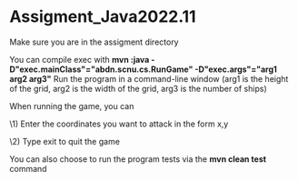 # Assigment_Java2022.11



Make sure you are in the assigment directory

You can compile exec with **mvn :java - D"exec.mainClass"="abdn.scnu.cs.RunGame" -D"exec.args"="arg1 arg2 arg3"** Run the program in a command-line window (arg1 is the height of the grid, arg2 is the width of the grid, arg3 is the number of ships)

When running the game, you can

 

\1)   Enter the coordinates you want to attack in the form x,y

 

\2)   Type exit to quit the game

 

You can also choose to run the program tests via the **mvn clean test** command
